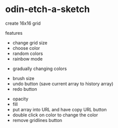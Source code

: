 # odin-etch-a-sketch

create 16x16 grid

features

* change grid size
* choose color
* random colors
* rainbow mode
- gradually changing colors
* brush size
* undo button (save current array to history array)
* redo button
- opacity
- fill
- put array into URL and have copy URL button
- double click on color to change the color
- remove gridlines button